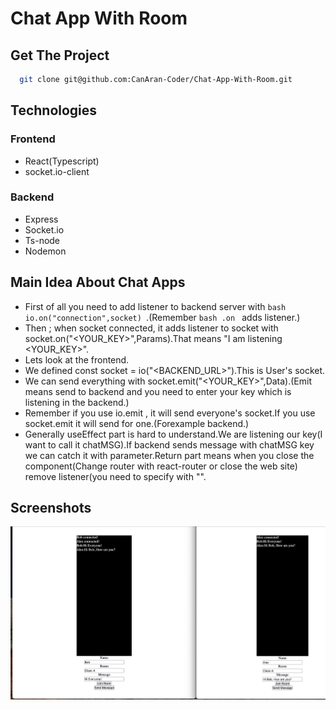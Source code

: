 # Chat App With Room

## Get The Project

```bash
  git clone git@github.com:CanAran-Coder/Chat-App-With-Room.git
```

## Technologies

### Frontend
- React(Typescript)
- socket.io-client

### Backend
- Express
- Socket.io
- Ts-node
- Nodemon

## Main Idea About Chat Apps

- First of all you need to add listener to backend server with ```bash io.on("connection",socket) ```.(Remember ```bash .on ``` adds listener.)
- Then ; when socket connected, it adds listener to socket with socket.on("<YOUR_KEY>",Params).That means "I am listening <YOUR_KEY>".
- Lets look at the frontend.
- We defined const socket = io("<BACKEND_URL>").This is User's socket.
- We can send everything with socket.emit("<YOUR_KEY>",Data).(Emit means send to backend and you need to enter your key which is listening in the backend.)
- Remember if you use io.emit , it will send everyone's socket.If you use socket.emit it will send for one.(Forexample backend.)
- Generally useEffect part is hard to understand.We are listening our key(I want to call it chatMSG).If backend sends message with chatMSG key we can catch it with parameter.Return part means when you close the component(Change router with react-router or close the web site) remove listener(you need to specify with "".

## Screenshots
![SS1](githubImages/SS1.png)

